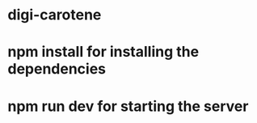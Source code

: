 # digi-carotene

# npm install for installing the dependencies

# npm run dev for starting the server
